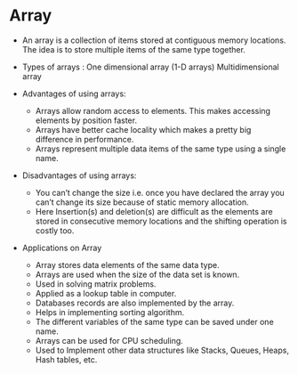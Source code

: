 # Array

- An array is a collection of items stored at contiguous memory locations. The idea is to store multiple items of the same type together. 

- Types of arrays : 
One dimensional array (1-D arrays)
Multidimensional array


- Advantages of using arrays: 

    - Arrays allow random access to elements. This makes accessing elements by position faster.
    - Arrays have better cache locality which makes a pretty big difference in performance.
    - Arrays represent multiple data items of the same type using a single name.

- Disadvantages of using arrays: 
    - You can’t change the size i.e. once you have declared the array you can’t change its size because of static memory allocation. 
    - Here Insertion(s) and deletion(s) are difficult as the elements are stored in consecutive memory locations and the shifting operation is costly too.


- Applications on Array

    - Array stores data elements of the same data type.
    - Arrays are used when the size of the data set is known.
    - Used in solving matrix problems.
    - Applied as a lookup table in computer.
    - Databases records are also implemented by the array.
    - Helps in implementing sorting algorithm.
    - The different variables of the same type can be saved under one name.
    - Arrays can be used for CPU scheduling.
    - Used to Implement other data structures like Stacks, Queues, Heaps, Hash tables, etc.